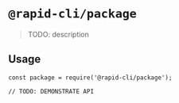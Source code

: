 # `@rapid-cli/package`

> TODO: description

## Usage

```
const package = require('@rapid-cli/package');

// TODO: DEMONSTRATE API
```
